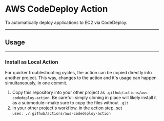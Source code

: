 # AWS CodeDeploy Action
To automatically deploy applications to EC2 via CodeDeploy.

---

## Usage

---
### Install as Local Action
For quicker troubleshooting cycles, the action can be copied directly into another project. This way, changes to the action and it's usage can happen simultaneously, in one commit.

1. Copy this repository into your other project as `.github/actions/aws-codedeploy-action`. Be careful: simply cloning in place will likely install it as a submodule--make sure to copy the files without `.git`
2. In your other project's workflow, in the action step, set\
   `uses: ./.github/actions/aws-codedeploy-action`

